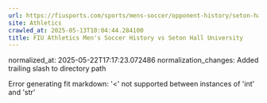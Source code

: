 ```yaml
---
url: https://fiusports.com/sports/mens-soccer/opponent-history/seton-hall-university/30/
site: Athletics
crawled_at: 2025-05-13T10:04:44.284100
title: FIU Athletics Men's Soccer History vs Seton Hall University
---
```

normalized_at: 2025-05-22T17:17:23.072486
normalization_changes: Added trailing slash to directory path

Error generating fit markdown: '<' not supported between instances of 'int' and 'str'